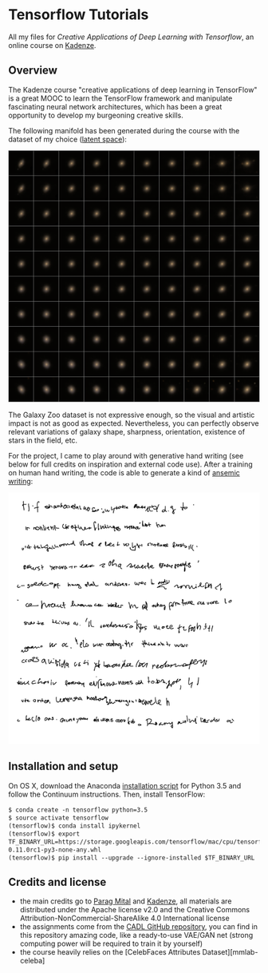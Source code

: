 # Tensorflow Tutorials

All my files for *Creative Applications of Deep Learning with Tensorflow*, an online course on [Kadenze][kadenze].

## Overview

The Kadenze course "creative applications of deep learning in TensorFlow" is a great MOOC to learn the TensorFlow framework and manipulate fascinating neural network architectures, which has been a great opportunity to develop my burgeoning creative skills.

The following manifold has been generated during the course with the dataset of my choice ([latent space][fastforward-vae]):

![Galaxy Zoo manifold][galaxy-manifold]

The Galaxy Zoo dataset is not expressive enough, so the visual and artistic impact is not as good as expected. Nevertheless, you can perfectly observe relevant variations of galaxy shape, sharpness, orientation, existence of stars in the field, etc.

For the project, I came to play around with generative hand writing (see below for full credits on inspiration and external code use). After a training on human hand writing, the code is able to generate a kind of [ansemic writing][wikipedia-asemic]:

![Generative hand writing][glyphs-rnn]

## Installation and setup

On OS X, download the Anaconda [installation script][continuum-download] for Python 3.5 and follow the Continuum instructions. Then, install TensorFlow:

````
$ conda create -n tensorflow python=3.5
$ source activate tensorflow
(tensorflow)$ conda install ipykernel
(tensorflow)$ export TF_BINARY_URL=https://storage.googleapis.com/tensorflow/mac/cpu/tensorflow-0.11.0rc1-py3-none-any.whl
(tensorflow)$ pip install --upgrade --ignore-installed $TF_BINARY_URL
````

## Credits and license

+ the main credits go to [Parag Mital][pkmital] and [Kadenze][kadenze], all materials are distributed under the Apache license v2.0 and the Creative Commons Attribution-NonCommercial-ShareAlike 4.0 International license
+ the assignments come from the [CADL GitHub repository][github-cadl], you can find in this repository amazing code, like a ready-to-use VAE/GAN net (strong computing power will be required to train it by yourself)
+ the course heavily relies on the [CelebFaces Attributes Dataset][mmlab-celeba]

[fastforward-vae]: http://blog.fastforwardlabs.com/post/148842796218/introducing-variational-autoencoders-in-prose-and
[wikipedia-asemic]: https://en.wikipedia.org/wiki/Asemic_writing
[cadl-install]: https://github.com/pkmital/CADL#what-is-notebook
[continuum-download]: https://www.continuum.io/downloads#_macosx
[pkmital]: https://github.com/pkmital
[kadenze]: https://www.kadenze.com/
[github-cadl]: https://github.com/pkmital/CADL

[galaxy-manifold]: /assets/img/manifold-galaxy.png "Galaxy Zoo manifold"
[glyphs-rnn]: /assets/img/glyphs-rnn.png "Generative hand writing"
